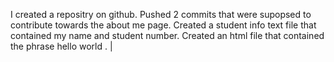 I created a repositry on github.
Pushed 2 commits that were supopsed to contribute towards the about me page.
Created a student info text file that contained my name and student number.
Created an html file that contained the phrase hello world .
|
